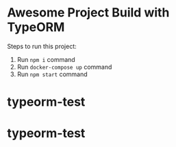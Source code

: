 # Awesome Project Build with TypeORM

Steps to run this project:

1. Run `npm i` command
2. Run `docker-compose up` command
3. Run `npm start` command
# typeorm-test
# typeorm-test
